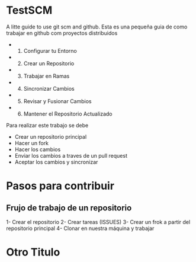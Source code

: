 # TestSCM
A litte guide to use git scm and github.
Esta es una pequeña guia de como trabajar en github com proyectos distribuidos
- 1. Configurar tu Entorno
- 2. Crear un Repositorio
- 3. Trabajar en Ramas
- 4. Sincronizar Cambios
- 5. Revisar y Fusionar Cambios
- 6. Mantener el Repositorio Actualizado

Para realizar este trabajo se debe
- Crear un repositorio principal
- Hacer un fork
- Hacer los cambios
- Enviar los cambios a traves de un pull request
- Aceptar los cambios y sincronizar
  
# Pasos para contribuir
## Frujo de trabajo de un repositorio
1- Crear el repositorio
2- Crear tareas (ISSUES) 
3- Crear un frok a partir del repositorio principal
4- Clonar en nuestra máquina y trabajar

# Otro Titulo

